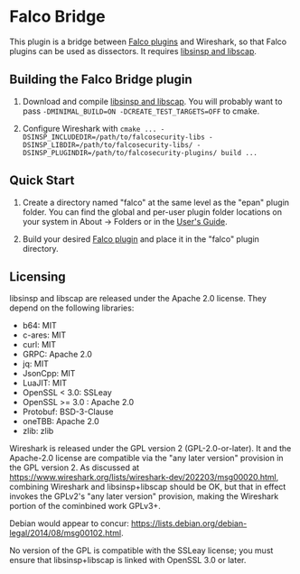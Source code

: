 # Falco Bridge

This plugin is a bridge between [Falco plugins](https://github.com/falcosecurity/plugins/) and Wireshark, so that Falco plugins can be used as dissectors.
It requires [libsinsp and libscap](https://github.com/falcosecurity/libs/).

## Building the Falco Bridge plugin

1. Download and compile [libsinsp and libscap](https://github.com/falcosecurity/libs/).
   You will probably want to pass `-DMINIMAL_BUILD=ON -DCREATE_TEST_TARGETS=OFF` to cmake.

1. Configure Wireshark with `cmake ... -DSINSP_INCLUDEDIR=/path/to/falcosecurity-libs -DSINSP_LIBDIR=/path/to/falcosecurity-libs/ -DSINSP_PLUGINDIR=/path/to/falcosecurity-plugins/ build ...`

## Quick Start

1. Create a directory named "falco" at the same level as the "epan" plugin folder.
You can find the global and per-user plugin folder locations on your system in About → Folders or in the [User's Guide](https://www.wireshark.org/docs/wsug_html_chunked/ChPluginFolders.html).

1. Build your desired [Falco plugin](https://github.com/falcosecurity/plugins/) and place it in the "falco" plugin directory.

## Licensing

libsinsp and libscap are released under the Apache 2.0 license.
They depend on the following libraries:

- b64: MIT
- c-ares: MIT
- curl: MIT
- GRPC: Apache 2.0
- jq: MIT
- JsonCpp: MIT
- LuaJIT: MIT
- OpenSSL < 3.0: SSLeay
- OpenSSL >= 3.0 : Apache 2.0
- Protobuf: BSD-3-Clause
- oneTBB: Apache 2.0
- zlib: zlib

Wireshark is released under the GPL version 2 (GPL-2.0-or-later). It and the Apache-2.0 license are compatible via the "any later version" provision in the GPL version 2.
As discussed at https://www.wireshark.org/lists/wireshark-dev/202203/msg00020.html, combining Wireshark and libsinsp+libscap should be OK, but that in effect invokes the GPLv2's "any later version" provision, making the Wireshark portion of the cominbined work GPLv3+.

Debian would appear to concur: https://lists.debian.org/debian-legal/2014/08/msg00102.html.

No version of the GPL is compatible with the SSLeay license; you must ensure that libsinsp+libscap is linked with OpenSSL 3.0 or later.
